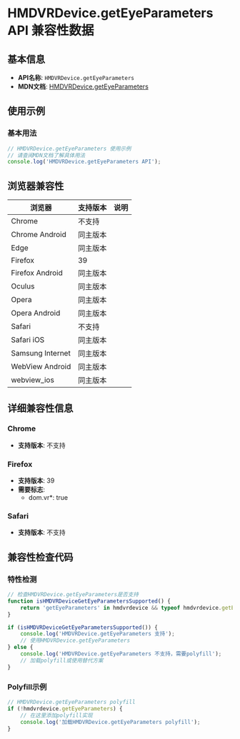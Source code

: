# HMDVRDevice.getEyeParameters API 兼容性数据

## 基本信息

- **API名称**: `HMDVRDevice.getEyeParameters`
- **MDN文档**: [HMDVRDevice.getEyeParameters](https://developer.mozilla.org/docs/Web/API/HMDVRDevice/getEyeParameters)

## 使用示例

### 基本用法

```javascript
// HMDVRDevice.getEyeParameters 使用示例
// 请查阅MDN文档了解具体用法
console.log('HMDVRDevice.getEyeParameters API');
```

## 浏览器兼容性

| 浏览器 | 支持版本 | 说明 |
|--------|----------|------|
| Chrome | 不支持 |  |
| Chrome Android | 同主版本 |  |
| Edge | 同主版本 |  |
| Firefox | 39 |  |
| Firefox Android | 同主版本 |  |
| Oculus | 同主版本 |  |
| Opera | 同主版本 |  |
| Opera Android | 同主版本 |  |
| Safari | 不支持 |  |
| Safari iOS | 同主版本 |  |
| Samsung Internet | 同主版本 |  |
| WebView Android | 同主版本 |  |
| webview_ios | 同主版本 |  |

## 详细兼容性信息

### Chrome

- **支持版本**: 不支持

### Firefox

- **支持版本**: 39
- **需要标志**: 
  - dom.vr*: true

### Safari

- **支持版本**: 不支持

## 兼容性检查代码

### 特性检测

```javascript
// 检查HMDVRDevice.getEyeParameters是否支持
function isHMDVRDeviceGetEyeParametersSupported() {
    return 'getEyeParameters' in hmdvrdevice && typeof hmdvrdevice.getEyeParameters === 'function';
}

if (isHMDVRDeviceGetEyeParametersSupported()) {
    console.log('HMDVRDevice.getEyeParameters 支持');
    // 使用HMDVRDevice.getEyeParameters
} else {
    console.log('HMDVRDevice.getEyeParameters 不支持，需要polyfill');
    // 加载polyfill或使用替代方案
}
```

### Polyfill示例

```javascript
// HMDVRDevice.getEyeParameters polyfill
if (!hmdvrdevice.getEyeParameters) {
    // 在这里添加polyfill实现
    console.log('加载HMDVRDevice.getEyeParameters polyfill');
}
```

